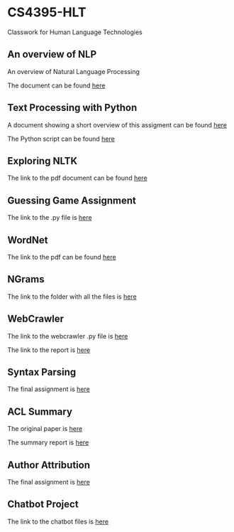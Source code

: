 # CS4395-HLT
Classwork for Human Language Technologies

## An overview of NLP

An overview of Natural Language Processing

The document can be found [here](https://github.com/KinseyMellon/CS4395-HLT/blob/main/Assignment_Files/OverviewOfNLP_ksm180006.pdf)

## Text Processing with Python

A document showing a short overview of this assigment can be found [here](Homework_Assignment_1_Overview.pdf)

The Python script can be found [here](https://github.com/KinseyMellon/CS4395-HLT/blob/main/Assignment_Files/HW1_ksm180006.py)

## Exploring NLTK

The link to the pdf document can be found [here](https://github.com/KinseyMellon/CS4395-HLT/blob/main/Assignment_Files/HW2-ksm180006.pdf)

## Guessing Game Assignment

The link to the .py file is [here](https://github.com/KinseyMellon/CS4395-HLT/blob/main/Assignment_Files/GuessingGame-ksm180006.py)

## WordNet

The link to the pdf can be found [here](https://github.com/KinseyMellon/CS4395-HLT/blob/main/Assignment_Files/WordNetHW-ksm180006.pdf)

## NGrams

The link to the folder with all the files is [here](https://github.com/KinseyMellon/CS4395-HLT/tree/main/Assignment_Files/NgramsHW)

## WebCrawler

The link to the webcrawler .py file is [here](https://github.com/KinseyMellon/CS4395-HLT/blob/main/Assignment_Files/WebCrawlerHW-ksm180006.py)

The link to the report is [here](https://github.com/KinseyMellon/CS4395-HLT/blob/main/Assignment_Files/Web_Crawler_Report.pdf)


## Syntax Parsing

The final assignment is [here](https://github.com/KinseyMellon/CS4395-HLT/blob/main/Assignment_Files/SyntaxParsing-ksm180006.pdf)

## ACL Summary

The original paper is [here](https://github.com/KinseyMellon/CS4395-HLT/blob/main/Assignment_Files/ACL_SummaryHWPaper.pdf)

The summary report is [here](https://github.com/KinseyMellon/CS4395-HLT/blob/main/Assignment_Files/ACL_Paper_Summary.docx)

## Author Attribution

The final assignment is [here](https://github.com/KinseyMellon/CS4395-HLT/blob/main/Assignment_Files/AuthorAttributionHW.pdf)

## Chatbot Project

The link to the chatbot files is [here](https://github.com/KinseyMellon/CS4395-HLT/tree/main/Chatbot)

